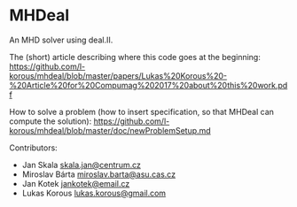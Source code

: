 # MHDeal

An MHD solver using deal.II.

The (short) article describing where this code goes at the beginning: https://github.com/l-korous/mhdeal/blob/master/papers/Lukas%20Korous%20-%20Article%20for%20Compumag%202017%20about%20this%20work.pdf

How to solve a problem (how to insert specification, so that MHDeal can compute the solution):
https://github.com/l-korous/mhdeal/blob/master/doc/newProblemSetup.md

Contributors:
- Jan Skala <skala.jan@centrum.cz>
- Miroslav Bárta <miroslav.barta@asu.cas.cz>
- Jan Kotek <jankotek@email.cz>
- Lukas Korous <lukas.korous@gmail.com>


